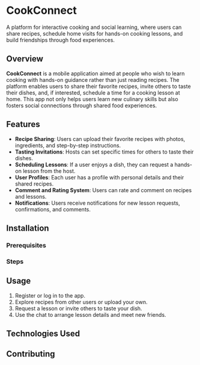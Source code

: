 # **CookConnect**

A platform for interactive cooking and social learning, where users can share recipes, schedule home visits for hands-on cooking lessons, and build friendships through food experiences.

## Overview

**CookConnect** is a mobile application aimed at people who wish to learn cooking with hands-on guidance rather than just reading recipes. The platform enables users to share their favorite recipes, invite others to taste their dishes, and, if interested, schedule a time for a cooking lesson at home. This app not only helps users learn new culinary skills but also fosters social connections through shared food experiences.

## Features

- **Recipe Sharing**: Users can upload their favorite recipes with photos, ingredients, and step-by-step instructions.
- **Tasting Invitations**: Hosts can set specific times for others to taste their dishes.
- **Scheduling Lessons**: If a user enjoys a dish, they can request a hands-on lesson from the host.
- **User Profiles**: Each user has a profile with personal details and their shared recipes.
- **Comment and Rating System**: Users can rate and comment on recipes and lessons.
- **Notifications**: Users receive notifications for new lesson requests, confirmations, and comments.

## Installation

### Prerequisites


### Steps


## Usage
1. Register or log in to the app.
2. Explore recipes from other users or upload your own.
3. Request a lesson or invite others to taste your dish.
4. Use the chat to arrange lesson details and meet new friends.

## Technologies Used


## Contributing
